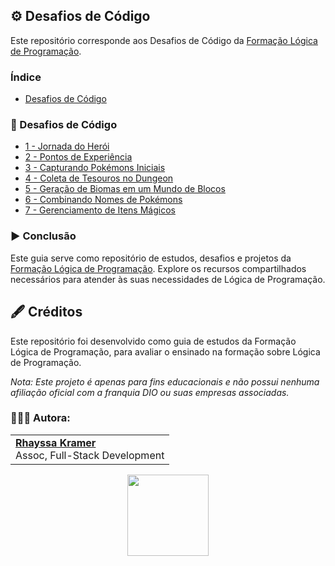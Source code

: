 ## ⚙️ Desafios de Código

Este repositório corresponde aos Desafios de Código da [Formação Lógica de Programação](https://web.dio.me/track/formacao-logica-de-programacao).

### Índice
- [Desafios de Código](https://github.com/rhayssakramer/formacao-logica-de-programacao/tree/main/Desafios-de-Codigo#-desafios-de-c%C3%B3digo)

### 🎯 Desafios de Código
- [1 - Jornada do Herói](https://github.com/rhayssakramer/formacao-logica-de-programacao/blob/main/Desafios-de-Codigo/01-jornada-do-heroi.js)
- [2 - Pontos de Experiência](https://github.com/rhayssakramer/formacao-logica-de-programacao/blob/main/Desafios-de-Codigo/02-pontos-de-experiencia.js)
- [3 - Capturando Pokémons Iniciais](https://github.com/rhayssakramer/formacao-logica-de-programacao/blob/main/Desafios-de-Codigo/03-capturando-pokemons-iniciais.js)
- [4 - Coleta de Tesouros no Dungeon](https://github.com/rhayssakramer/formacao-logica-de-programacao/blob/main/Desafios-de-Codigo/04-coleta-tesouro-dungeon.js)
- [5 - Geração de Biomas em um Mundo de Blocos](https://github.com/rhayssakramer/formacao-logica-de-programacao/blob/main/Desafios-de-Codigo/05-geracao-biomas.js)
- [6 - Combinando Nomes de Pokémons](https://github.com/rhayssakramer/formacao-logica-de-programacao/blob/main/Desafios-de-Codigo/06-combinando-nomes.js)
- [7 - Gerenciamento de Itens Mágicos](https://github.com/rhayssakramer/formacao-logica-de-programacao/blob/main/Desafios-de-Codigo/07-gereciamento-m%C3%A1gicos.js)

### ▶️ Conclusão
Este guia serve como repositório de estudos, desafios e projetos da [Formação Lógica de Programação](https://web.dio.me/track/formacao-logica-de-programacao). Explore os recursos compartilhados necessários para atender às suas necessidades de Lógica de Programação.

## 🖋️ Créditos
Este repositório foi desenvolvido como guia de estudos da Formação Lógica de Programação, para avaliar o ensinado na formação sobre Lógica de Programação.

*Nota: Este projeto é apenas para fins educacionais e não possui nenhuma afiliação oficial com a franquia DIO ou suas empresas associadas.*

### 👩🏼‍💻 Autora:
<table style="border=0">
  <tr>
    <td align="left">
      <a href="https://github.com/rhayssakramer">
        <span><b>Rhayssa Kramer</b></span>
      </a>
      <br>
      <span>Assoc, Full-Stack Development</span>
    </td>
  </tr>
</table>

<div align="center"><a href="https://github.com/rhayssakramer"><img src="https://github.com/user-attachments/assets/27f933bf-6bb5-418d-aa0f-842b65185a82" width="130"></a></div>
